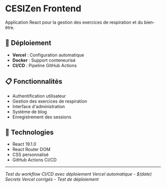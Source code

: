 # CESIZen Frontend

Application React pour la gestion des exercices de respiration et du bien-être.

## 🚀 Déploiement

- **Vercel** : Configuration automatique
- **Docker** : Support conteneurisé
- **CI/CD** : Pipeline GitHub Actions

## 📋 Fonctionnalités

- Authentification utilisateur
- Gestion des exercices de respiration
- Interface d'administration
- Système de blog
- Enregistrement des sessions

## 🔧 Technologies

- React 19.1.0
- React Router DOM
- CSS personnalisé
- GitHub Actions CI/CD

---
*Test du workflow CI/CD avec déploiement Vercel automatique - $(date)*
*Secrets Vercel corrigés - Test de déploiement*
